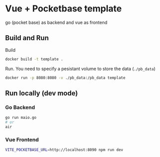 # Vue + Pocketbase template

go (pocket base) as backend and vue as frontend

## Build and Run

Build

```bash
docker build -t template .
```


Run. You need to specify a pesistant volume to store the data (`./pb_data`)

```bash
docker run -p 8080:8080 -v ./pb_data:/pb_data template
```

## Run locally (dev mode)

### Go Backend

```bash
go run maio.go
# or
air
```

### Vue Frontend

```bash
VITE_POCKETBASE_URL=http://localhost:8090 npm run dev
```
